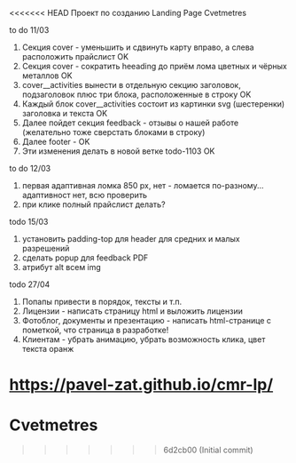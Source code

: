 <<<<<<< HEAD
Проект по созданию Landing Page Cvetmetres

to do 11/03

1. Секция cover - уменьшить и сдвинуть карту вправо, а слева расположить прайслист OK
2. Секция cover - сократить heeading до приём лома цветных и чёрных металлов OK
3. cover__activities вынести в отдельную секцию заголовок, подзаголовок плюс три блока, расположенные в строку OK
4. Каждый блок cover__activities состоит из картинки svg (шестеренки) заголовка и текста OK
5. Далее пойдет секция feedback - отзывы о нашей работе (желательно тоже сверстать блоками в строку)
6. Далее footer - OK
7. Эти изменения делать в новой ветке todo-1103 OK

to do 12/03

1. первая адаптивная ломка 850 px, нет - ломается по-разному... адаптивност нет, всю проверить
2. при клике полный прайслист делать?

todo 15/03

1. установить padding-top для header для средних и малых разрешений
2. сделать popup для feedback PDF 
3. атрибут alt всем img

todo 27/04

1. Попапы привести в порядок, тексты и т.п.
2. Лицензии - написать страницу html и выложить лицензии
3. Фотоблог, документы и презентацию - написать html-странице с пометкой, что страница в разработке!
4. Клиентам - убрать анимацию, убрать возможность клика, цвет текста оранж

https://pavel-zat.github.io/cmr-lp/
=======
# Cvetmetres
>>>>>>> 6d2cb00 (Initial commit)
